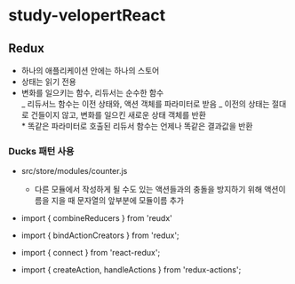 # study-velopertReact

## Redux

- 하나의 애플리케이션 안에는 하나의 스토어
- 상태는 읽기 전용
- 변화를 일으키는 함수, 리듀서는 순수한 함수<br/>
  _ 리듀서느 함수는 이전 상태와, 액션 객체를 파라미터로 받음
  _ 이전의 상태는 절대로 건들이지 않고, 변화를 일으킨 새로운 상태 객체를 반환<br/> \* 똑같은 파라미터로 호출된 리듀서 함수는 언제나 똑같은 결과값을 반환<br/>

### Ducks 패턴 사용

- src/store/modules/counter.js<br/>

  - 다른 모듈에서 작성하게 될 수도 있는 액션들과의 충돌을 방지하기 위해 액션이름을 지을 때 문자열의 앞부분에 모듈이름 추가

- import { combineReducers } from 'reudx'
- import { bindActionCreators } from 'redux';
- import { connect } from 'react-redux';
- import { createAction, handleActions } from 'redux-actions';
